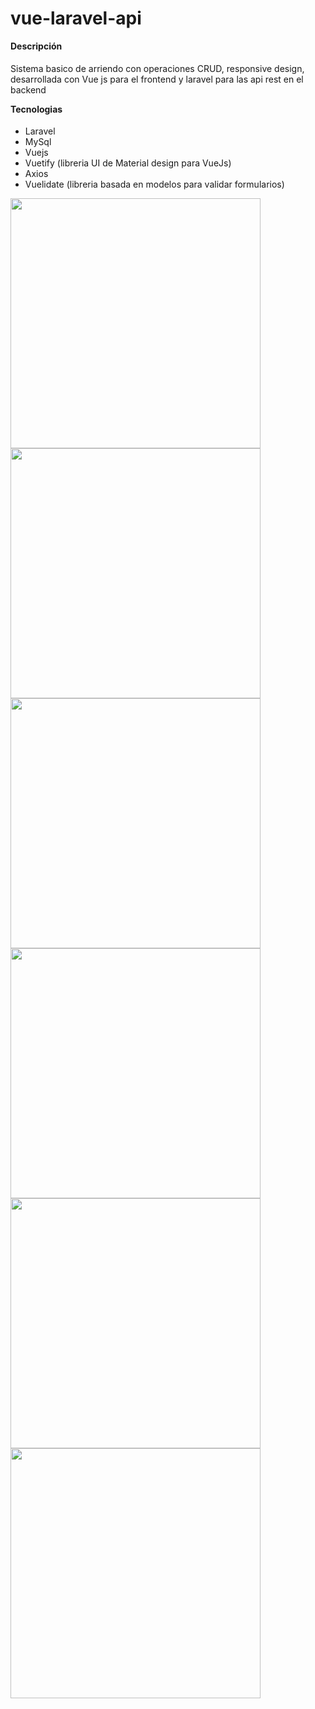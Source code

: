 # vue-laravel-api
<h4 style="font-weight: bold;margin-top: 10px;">Descripción</h4>
  <p>Sistema basico de arriendo con operaciones CRUD, responsive design, desarrollada con Vue js para el frontend y laravel para las api rest en el backend</p>
  
  <h4 style="font-weight: bold;margin-top: 10px;">Tecnologias</h4>
  <ul>
    <li>Laravel</li>
    <li>MySql</li>
    <li>Vuejs</li>
    <li>Vuetify (libreria UI de Material design para VueJs)</li>
    <li>Axios</li>
    <li>Vuelidate (libreria basada en modelos para validar formularios)</li>
  </ul>

  <div class="margin-top: 10px">
   <div>
    <img src="https://i.imgur.com/GkJtamt.png" width="400px">
    <img src="https://i.imgur.com/5L6AN50.png" width="400px">
  </div>
  <div>
    <img src="https://i.imgur.com/wfF09wb.png" width="400px">
    <img src="https://i.imgur.com/fSbh5DN.png" width="400px">
  </div>
  <div>
    <img src="https://i.imgur.com/XeOOgf2.png" width="400px">
    <img src="https://i.imgur.com/1RrQDhJ.png" width="400px">
  </div>
  </div>
  



